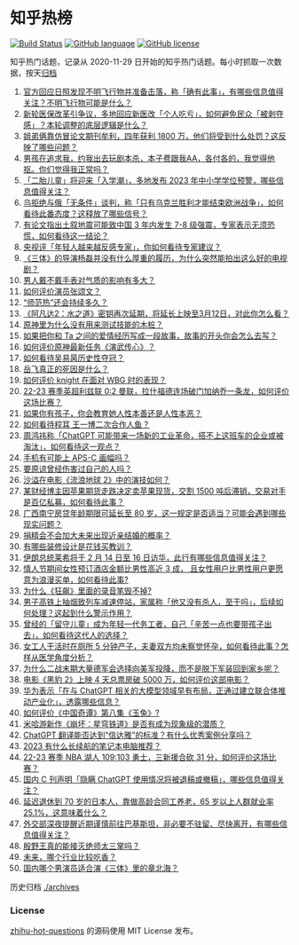 # 知乎热榜
[![Build Status](https://github.com/ToWeLong/zhihu-hot-questions/workflows/CI/badge.svg)](https://github.com/ToWeLong/zhihu-hot-questions/actions)
[![GitHub language](https://img.shields.io/badge/language-golang-orange.svg)](https://golang.org/)
[![GitHub license](https://img.shields.io/github/license/ToWeLong/zhihu-hot-questions)](https://github.com/ToWeLong/zhihu-hot-questions/blob/main/LICENSE)

知乎热门话题，记录从 2020-11-29 日开始的知乎热门话题。每小时抓取一次数据，按天[归档](./archives)

<!-- BEGIN -->

1. [官方回应日照发现不明飞行物并准备击落，称「确有此事」，有哪些信息值得关注？不明飞行物可能是什么？](https://www.zhihu.com/question/583594930)
1. [新轮医保改革引争议，多地回应新医改「个人吃亏」，如何避免民众「被剥夺感」？本轮调整的底层逻辑是什么？](https://www.zhihu.com/question/583560461)
1. [姐弟俩靠仿冒论文期刊牟利，四年获利 1800 万，他们将受到什么处罚？这反映了哪些问题？](https://www.zhihu.com/question/583613698)
1. [男孩在追求我，约我出去玩剧本杀，本子费跟我AA，各付各的，我觉得他抠。你们觉得我正常吗？](https://www.zhihu.com/question/581989296)
1. [「二胎儿童」将迎来「入学潮」，多地发布 2023 年中小学学位预警，哪些信息值得关注？](https://www.zhihu.com/question/583646196)
1. [乌拒绝与俄「无条件」谈判，称「只有乌克兰胜利才能结束欧洲战争」，如何看待此番态度？这释放了哪些信号？](https://www.zhihu.com/question/583722545)
1. [有论文指出土叙地震可能致中国 3 年内发生 7-8 级强震，专家表示无须恐慌，如何看待这一结论？](https://www.zhihu.com/question/583555107)
1. [央视评「年轻人越来越反感专家」，你如何看待专家建议？](https://www.zhihu.com/question/582958215)
1. [《三体》的导演杨磊并没有什么厚重的履历，为什么突然能拍出这么好的电视剧？](https://www.zhihu.com/question/582218358)
1. [男人戴不戴手表对气质的影响有多大？](https://www.zhihu.com/question/451932206)
1. [如何评价演员张颂文？](https://www.zhihu.com/question/581615044)
1. [“师范热”还会持续多久？](https://www.zhihu.com/question/552345598)
1. [《阿凡达2：水之道》密钥再次延期，将延长上映至3月12日，对此你怎么看？](https://www.zhihu.com/question/583374712)
1. [原神里为什么没有用来测试技能的木桩？](https://www.zhihu.com/question/583592536)
1. [如果把你和 Ta 之间的爱情经历写成一段故事，故事的开头你会怎么去写？](https://www.zhihu.com/question/583149939)
1. [如何评价原神最新任务《演武传心》？](https://www.zhihu.com/question/583403525)
1. [如何看待吴易昺历史性夺冠？](https://www.zhihu.com/question/583706093)
1. [岳飞真正的死因是什么？](https://www.zhihu.com/question/581703612)
1. [如何评价 knight 在面对 WBG 时的表现？](https://www.zhihu.com/question/583484755)
1. [22-23 赛季英超利兹联 0:2 曼联，拉什福德连场破门加纳乔一条龙，如何评价这场比赛？](https://www.zhihu.com/question/583645572)
1. [如果你有孩子，你会教育她人性本善还是人性本恶？](https://www.zhihu.com/question/577468063)
1. [如何看待程耳 王一博二次合作人鱼？](https://www.zhihu.com/question/583504828)
1. [周鸿祎称「ChatGPT 可能带来一场新的工业革命，搭不上这班车的企业或被淘汰」，如何看待这一观点？](https://www.zhihu.com/question/583142620)
1. [手机有可能上 APS-C 画幅吗？](https://www.zhihu.com/question/582468555)
1. [要原谅曾经伤害过自己的人吗？](https://www.zhihu.com/question/583505226)
1. [沙溢在电影《流浪地球 2》中的演技如何？](https://www.zhihu.com/question/582402771)
1. [某财经博主因苹果期货走跌决定卖苹果现货，交割 1500 吨后滞销，交易对手是百亿私募，如何看待此事？](https://www.zhihu.com/question/583360820)
1. [广西南宁房贷年龄期限可延长至 80 岁，这一规定是否适当？可能会遇到哪些现实问题？](https://www.zhihu.com/question/583579872)
1. [捐精会不会加大未来出现近亲结婚的概率？](https://www.zhihu.com/question/33255871)
1. [有哪些装修设计是花钱买教训？](https://www.zhihu.com/question/389427209)
1. [伊朗总统莱希将于 2 月 14 日至 16 日访华，此行有哪些信息值得关注？](https://www.zhihu.com/question/583563822)
1. [情人节期间女性预订酒店金额比男性高近 3 成， 且女性用户比男性用户更愿意为浪漫买单，如何看待此事?](https://www.zhihu.com/question/583551894)
1. [为什么《狂飙》里面的录音笔毁不掉?](https://www.zhihu.com/question/583044554)
1. [男子高铁上抽烟致列车减速停站，家属称「他又没有杀人，至于吗」，后续如何处理？这起到什么警示作用？](https://www.zhihu.com/question/583170276)
1. [曾经的「留守儿童」成为年轻一代务工者，自己「辛苦一点也要带孩子出去」，如何看待这代人的选择？](https://www.zhihu.com/question/582971445)
1. [女工人干活时在厕所 5 分钟产子，夫妻双方均未察觉怀孕，如何看待此事？怎样从医学角度分析？](https://www.zhihu.com/question/582956082)
1. [为什么二战末期大量德军会选择向美军投降，而不是脱下军装回到家乡呢？](https://www.zhihu.com/question/517551648)
1. [电影《黑豹 2》上映 4 天总票房破 5000 万，如何评价这部电影？](https://www.zhihu.com/question/583273431)
1. [华为表示「在与 ChatGPT 相关的大模型领域早有布局，正通过建立联合体推动产业化」，透露哪些信息？](https://www.zhihu.com/question/583147981)
1. [如何评价《中国奇谭》第八集《玉兔》?](https://www.zhihu.com/question/579004908)
1. [米哈游新作《崩坏：星穹铁道》是否有成为现象级的潜质？](https://www.zhihu.com/question/531184369)
1. [ChatGPT 翻译能否达到“信达雅”的标准？有什么优秀案例分享吗？](https://www.zhihu.com/question/575704691)
1. [2023 有什么长续航的笔记本电脑推荐？](https://www.zhihu.com/question/582346143)
1. [22-23 赛季 NBA 湖人 109:103 勇士，三新援合砍 31 分，如何评价这场比赛？](https://www.zhihu.com/question/583546788)
1. [国内 C 刊声明「隐瞒 ChatGPT 使用情况将被退稿或撤稿」，哪些信息值得关注？](https://www.zhihu.com/question/583569711)
1. [延迟退休到 70 岁的日本人，靠做高龄合同工养老，65 岁以上人群就业率 25.1%，这意味着什么？](https://www.zhihu.com/question/583556603)
1. [外交部深夜提醒近期谨慎前往巴基斯坦，非必要不驻留、尽快离开，有哪些信息值得关注？](https://www.zhihu.com/question/583570759)
1. [殷野王真的能接灭绝师太三掌吗？](https://www.zhihu.com/question/582050248)
1. [未来，哪个行业比较吃香？](https://www.zhihu.com/question/324178166)
1. [国内哪个男演员适合演《三体》里的章北海？](https://www.zhihu.com/question/540660135)

<!-- END -->

历史归档 [./archives](./archives)


### License
[zhihu-hot-questions](https://github.com/towelong/zhihu-hot-questions) 的源码使用 MIT License 发布。